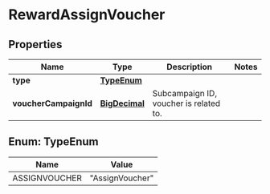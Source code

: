 

# RewardAssignVoucher

## Properties

Name | Type | Description | Notes
------------ | ------------- | ------------- | -------------
**type** | [**TypeEnum**](#TypeEnum) |  | 
**voucherCampaignId** | [**BigDecimal**](BigDecimal.md) | Subcampaign ID, voucher is related to. | 



## Enum: TypeEnum

Name | Value
---- | -----
ASSIGNVOUCHER | &quot;AssignVoucher&quot;



